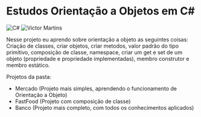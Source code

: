 # Estudos Orientação a Objetos em C#
<img src="https://img.shields.io/badge/C%23-239120?style=for-the-badge&logo=c-sharp&logoColor=white" alt="C#">
<img src="https://img.shields.io/badge/perfil%20-%23323330.svg?&style=for-the-badge&logo=perfil&logoColor=black&color=F745B5" alt="Victor Martins">

Nesse projeto eu aprendo sobre orientação a objeto as seguintes coisas: Criação de classes, criar objetos, criar metodos, valor padrão do tipo primitivo, composição de classe, namespace, criar um get e set de um objeto (propriedade e propriedade implementadas), membro construtor e membro estático.


Projetos da pasta:
- Mercado (Projeto mais simples, aprendendo o funcionamento de Orientação a Objeto)
- FastFood (Projeto com composição de classe)
- Banco (Projeto mais completo, com todos os conhecimentos aplicados)
